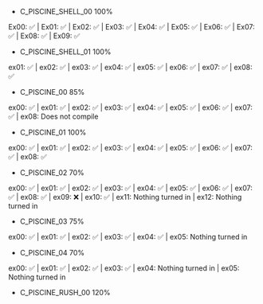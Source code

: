 - C_PISCINE_SHELL_00 100%

Ex00: ✅ | Ex01: ✅ | Ex02: ✅ | Ex03: ✅ | Ex04: ✅ | Ex05: ✅ | Ex06: ✅ | Ex07: ✅ | Ex08: ✅ | Ex09: ✅

- C_PISCINE_SHELL_01 100%

ex01: ✅ | ex02: ✅ | ex03: ✅ | ex04: ✅ | ex05: ✅ | ex06: ✅ | ex07: ✅ | ex08: ✅

- C_PISCINE_00 85% 

ex00: ✅ | ex01: ✅ | ex02: ✅ | ex03: ✅ | ex04: ✅ | ex05: ✅ | ex06: ✅ | ex07: ✅ | ex08: Does not compile

- C_PISCINE_01 100% 

ex00: ✅ | ex01: ✅ | ex02: ✅ | ex03: ✅ | ex04: ✅ | ex05: ✅ | ex06: ✅ | ex07: ✅ | ex08: ✅

- C_PISCINE_02 70% 

ex00: ✅ | ex01: ✅ | ex02: ✅ | ex03: ✅ | ex04: ✅ | ex05: ✅ | ex06: ✅ | ex07: ✅ | ex08: ✅ | ex09: ❌ | ex10: ✅ | ex11: Nothing turned in | ex12: Nothing turned in

- C_PISCINE_03 75% 

ex00: ✅ | ex01: ✅ | ex02: ✅ | ex03: ✅ | ex04: ✅ | ex05: Nothing turned in

- C_PISCINE_04 70% 

ex00: ✅ | ex01: ✅ | ex02: ✅ | ex03: ✅ | ex04: Nothing turned in | ex05: Nothing turned in

- C_PISCINE_RUSH_00 120%
